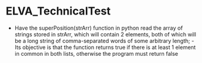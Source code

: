 # ELVA_TechnicalTest

- Have the superPosition(strArr) function in python read the array of strings
stored in strArr, which will contain 2 elements, both of which will be a long
string of comma-separated words of some arbitrary length;
-Its objective is that the function returns true if there is at least 1 element in
common in both lists, otherwise the program must return false
